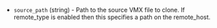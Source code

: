 <!-- Code generated from the comments of the Config struct in builder/vmware/vmx/config.go; DO NOT EDIT MANUALLY -->

-   `source_path` (string) - Path to the source VMX file to clone. If
    remote_type is enabled then this specifies a path on the remote_host.
    